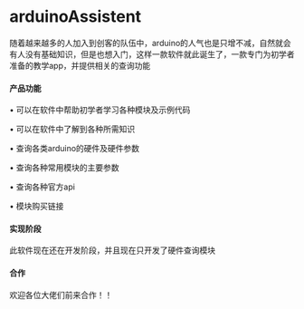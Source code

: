 # arduinoAssistent

随着越来越多的人加入到创客的队伍中，arduino的人气也是只增不减，自然就会有人没有基础知识，但是也想入门，这样一款软件就此诞生了，一款专门为初学者准备的教学app，并提供相关的查询功能

#### 产品功能

 • 可以在软件中帮助初学者学习各种模块及示例代码
 
 • 可以在软件中了解到各种所需知识
 
 • 查询各类arduino的硬件及硬件参数
 
 • 查询各种常用模块的主要参数
 
 • 查询各种官方api
 
 • 模块购买链接
 
 #### 实现阶段
 此软件现在还在开发阶段，并且现在只开发了硬件查询模块
 
 
 #### 合作
 欢迎各位大佬们前来合作！！
